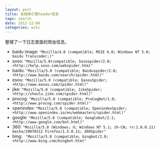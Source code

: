 ```yaml
---
layout: post
title: 各搜索引擎header信息
tags: search
date: 2012-12-09
categories: wiki
---
```

整理了一下日志里面的爬虫信息。

* baidu image: `"Mozilla/4.0 (compatible; MSIE 6.0; Windows NT 5.0; baidu Transcoder;)"`
* soso: `"Mozilla/5.0(compatible; Sosospider/2.0; +http://help.soso.com/webspider.htm)"`
* baidu: `"Mozilla/5.0 (compatible; Baiduspider/2.0; +http://www.baidu.com/search/spider.html)" `
* esou: `"Mozilla/5.0 (compatible; EasouSpider; +http://www.easou.com/spider.html)"`
* jike: `"Mozilla/5.0 (compatible; JikeSpider; +http://shoulu.jike.com/spider.html)"`
* procog: `"Mozilla/5.0 (compatible; ProCogBot/1.0; +http://www.procog.com/spider.html)"`
* openindex: `"Mozilla/5.0 (compatible; OpenindexSpider; +http://www.openindex.io/en/webmasters/spider.html)"`
* google: `"Mozilla/5.0 (compatible; Googlebot/2.1; +http://www.google.com/bot.html)"`
* 360: `"Mozilla/5.0 (Windows; U; Windows NT 5.1; zh-CN; rv:1.8.0.11) Gecko/20070312 Firefox/1.5.0.11; 360Spider"`
* bing: ` "Mozilla/5.0 (compatible; bingbot/2.0; +http://www.bing.com/bingbot.htm)"`
